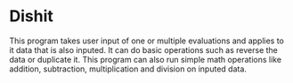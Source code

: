 # Dishit

This program takes user input of one or multiple evaluations and applies to it data that is also inputed. It can do basic operations such as reverse the data or duplicate it. This program can also run simple math operations like addition, subtraction, multiplication and division on inputed data.
